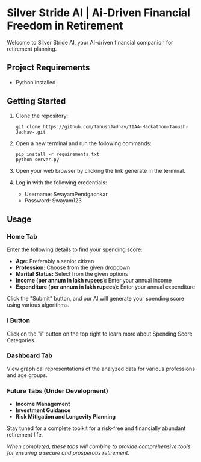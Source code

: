 # Silver Stride AI | Ai-Driven Financial Freedom in Retirement

Welcome to Silver Stride AI, your AI-driven financial companion for retirement planning.

## Project Requirements
- Python installed

## Getting Started
1. Clone the repository:
   ```
   git clone https://github.com/TanushJadhav/TIAA-Hackathon-Tanush-Jadhav-.git
   ```

2. Open a new terminal and run the following commands:
   ```
   pip install -r requirements.txt
   python server.py
   ```

3. Open your web browser by clicking the link generate in the terminal.

4. Log in with the following credentials:
   - Username: SwayamPendgaonkar
   - Password: Swayam123

## Usage

### Home Tab
Enter the following details to find your spending score:
- **Age:** Preferably a senior citizen
- **Profession:** Choose from the given dropdown
- **Marital Status:** Select from the given options
- **Income (per annum in lakh rupees):** Enter your annual income
- **Expenditure (per annum in lakh rupees):** Enter your annual expenditure

Click the "Submit" button, and our AI will generate your spending score using various algorithms.

### I Button
Click on the "i" button on the top right to learn more about Spending Score Categories.

### Dashboard Tab
View graphical representations of the analyzed data for various professions and age groups.

### Future Tabs (Under Development)
- **Income Management**
- **Investment Guidance**
- **Risk Mitigation and Longevity Planning**

Stay tuned for a complete toolkit for a risk-free and financially abundant retirement life.

*When completed, these tabs will combine to provide comprehensive tools for ensuring a secure and prosperous retirement.*
